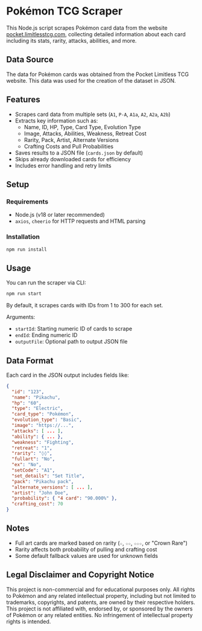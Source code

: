 # Pokémon TCG Scraper

This Node.js script scrapes Pokémon card data from the website [pocket.limitlesstcg.com](https://pocket.limitlesstcg.com/cards/), collecting detailed information about each card including its stats, rarity, attacks, abilities, and more.

## Data Source

The data for Pokémon cards was obtained from the Pocket Limitless TCG website.
This data was used for the creation of the dataset in JSON.

## Features

- Scrapes card data from multiple sets (`A1`, `P-A`, `A1a`, `A2`, `A2a`, `A2b`)
- Extracts key information such as:
  - Name, ID, HP, Type, Card Type, Evolution Type
  - Image, Attacks, Abilities, Weakness, Retreat Cost
  - Rarity, Pack, Artist, Alternate Versions
  - Crafting Costs and Pull Probabilities
- Saves results to a JSON file (`cards.json` by default)
- Skips already downloaded cards for efficiency
- Includes error handling and retry limits

## Setup

### Requirements

- Node.js (v18 or later recommended)
- `axios`, `cheerio` for HTTP requests and HTML parsing

### Installation

```bash
npm run install
```

## Usage

You can run the scraper via CLI:

```bash
npm run start
```

By default, it scrapes cards with IDs from 1 to 300 for each set.

Arguments:

- `startId`: Starting numeric ID of cards to scrape
- `endId`: Ending numeric ID
- `outputFile`: Optional path to output JSON file

## Data Format

Each card in the JSON output includes fields like:

```json
{
  "id": "123",
  "name": "Pikachu",
  "hp": "60",
  "type": "Electric",
  "card_type": "Pokémon",
  "evolution_type": "Basic",
  "image": "https://...",
  "attacks": [ ... ],
  "ability": { ... },
  "weakness": "Fighting",
  "retreat": "1",
  "rarity": "◊◊",
  "fullart": "No",
  "ex": "No",
  "setCode": "A1",
  "set_details": "Set Title",
  "pack": "Pikachu pack",
  "alternate_versions": [ ... ],
  "artist": "John Doe",
  "probability": { "4 card": "90.000%" },
  "crafting_cost": 70
}
```

## Notes

- Full art cards are marked based on rarity (`☆`, `☆☆`, `☆☆☆`, or "Crown Rare")
- Rarity affects both probability of pulling and crafting cost
- Some default fallback values are used for unknown fields


## Legal Disclaimer and Copyright Notice

This project is non-commercial and for educational purposes only. All rights to Pokémon and any related intellectual property, including but not limited to trademarks, copyrights, and patents, are owned by their respective holders. This project is not affiliated with, endorsed by, or sponsored by the owners of Pokémon or any related entities. No infringement of intellectual property rights is intended.

